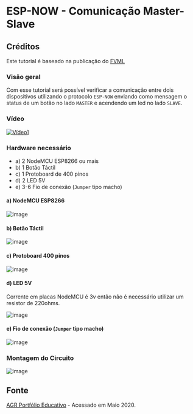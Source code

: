 # ESP-NOW - Comunicação Master-Slave

## Créditos

Este tutorial é baseado na publicação do [FVML](https://www.fvml.com.br/2020/01/o-que-e-esp-now-e-como-funciona-codigo.html)

### Visão geral

Com esse tutorial será possível verificar a comunicação entre dois dispositivos utilizando o protocolo `ESP-NOW` enviando como mensagem o status de um botão no lado `MASTER` e acendendo um led no lado `SLAVE`.

### Vídeo
[![Vídeo](https://user-images.githubusercontent.com/22710963/80032601-ca8cc880-84c1-11ea-921e-d1b7c1e65e0b.png)](https://youtu.be/FUOs7lKOCe8)]

### Hardware necessário

- a) 2 NodeMCU ESP8266 ou mais
- b) 1 Botão Táctil
- c) 1 Protoboard de 400 pinos
- d) 2 LED 5V
- e) 3-6 Fio de conexão (`Jumper` tipo macho)

#### a) NodeMCU ESP8266

![image](https://user-images.githubusercontent.com/22710963/79626592-9e5ef980-8107-11ea-8245-9ef23642a350.png)

#### b) Botão Táctil

![image](https://user-images.githubusercontent.com/22710963/79934801-d2992980-8429-11ea-96bc-fd1b74d76aa0.png)

#### c) Protoboard 400 pinos

![image](https://user-images.githubusercontent.com/22710963/79626629-e716b280-8107-11ea-84f8-45d4f999800d.png)

#### d) LED 5V

Corrente em placas NodeMCU é 3v então não é necessário utilizar um resistor de 220ohms.

![image](https://user-images.githubusercontent.com/22710963/79626643-001f6380-8108-11ea-8705-a3e44ed63dce.png)

#### e) Fio de conexão (`Jumper` tipo macho)

![image](https://user-images.githubusercontent.com/22710963/79626716-a1a6b500-8108-11ea-98b1-d4e4ff02e706.png)

### Montagem do Circuito

![image](https://user-images.githubusercontent.com/22710963/79934886-f9eff680-8429-11ea-83af-3f7732798f61.png)

## Fonte

[AGR Portfólio Educativo](http://agrportfolioeducativo.blogspot.com/2020/03/nodemcu-04espnow-comunicacion.html) - Acessado em Maio 2020.
